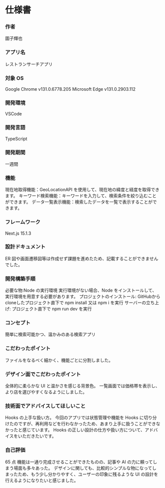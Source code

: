 # 仕様書

### 作者

圖子輝也

### アプリ名

レストランサーチアプリ

### 対象 OS

Google Chrome v131.0.6778.205
Microsoft Edge v131.0.2903.112

### 開発環境

VSCode

### 開発言語

TypeScript

### 開発期間

一週間

### 機能

現在地取得機能：GeoLocationAPI を使用して、現在地の緯度と経度を取得できます。
キーワード検索機能：キーワードを入力して、検索条件を絞り込むことができます。
データ一覧表示機能：検索したデータを一覧で表示することができます。

### フレームワーク

Next.js 15.1.3

### 設計ドキュメント

ER 図や画面遷移図等は作成せず課題を進めたため、記載することができませんでした。

### 開発構築手順

必要な物:Node の実行環境
実行環境がない場合、Node をインストールして、実行環境を用意する必要があります。
プロジェクトのインストール:
GitHubからcloneしたプロジェクト直下で npm install 又は npm i を実行
サーバーの立ち上げ:
プロジェクト直下で npm run dev を実行

### コンセプト

簡単に検索可能かつ、温かみのある検索アプリ

### こだわったポイント

ファイルをなるべく細かく、機能ごとに分割しました。

### デザイン面でこだわったポイント

全体的に柔らかな UI と温かさを感じる背景色。
一覧画面では価格帯を表示し、より店を選びやすくなるようにしました。

### 技術面でアドバイスしてほしいこと

Hooks の上手な扱い方。
今回のアプリでは状態管理や機能を Hooks に切り分けたのですが、再利用などを行わなかったため、あまり上手に扱うことができなかったと感じています。
Hooks の正しい設計の仕方や扱い方について、アドバイスをいただきたいです。

### 自己評価

65 点
機能は一通り完成させることができたものの、記事や AI の力に頼ってしまう場面も多々あった。
デザインに関しても、比較的シンプルな物になってしまったため、もう少し分かりやすく、ユーザーの印象に残るような UI の設計を行えるようになりたいと感じました。

